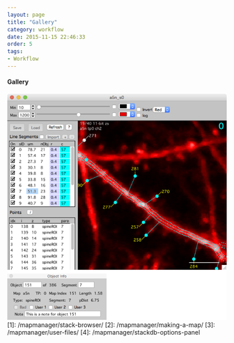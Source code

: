 ```yaml
---
layout: page
title: "Gallery"
category: workflow
date: 2015-11-15 22:46:33
order: 5
tags:
- Workflow
---
```


#### Gallery

<IMG class="img-float-left" SRC="images/mm3/mm3-stackdb-example-3.png" WIDTH="550">

<div class="print-page-break"></div>
[1]: /mapmanager/stack-browser/
[2]: /mapmanager/making-a-map/
[3]: /mapmanager/user-files/
[4]: /mapmanager/stackdb-options-panel

<div class="print-page-break"></div>
